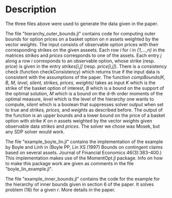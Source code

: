 # Description 

The three files above were used to generate the data given in the paper.

The file "hierarchy_outer_bounds.jl" contains code for computing outer bounds for option prices on a basket option on *n* assets weighted by the vector *weights*. The input consists of observable option prices with their corresponding strikes on the given asseets. Each row *i* for *i* in *{1,...,n}* in the matrices *strikes* and *prices* corresponds to one of the assets. Each entry *j* along a row *i* corresponds to an observable option, whose strike (resp. price) is given in the entry *strikes[i,j]* (resp. *price[i,j]*). There is a consistency check (function checkConsistency) which returns true if the input data is consistent with the assumptions of the paper. The function *compBounds(K, B, M, level, silent, strikes, prices, weights)* takes as input *K* which is the strike of the basket option of interest, *B* which is a bound on the support of the optimal solution, *M* which is a bound on the d-th order moments of the optimal measure, *level* which is the level of the hierarchy one wants to compute, *silent* which is a boolean that suppresses solver output when set to true and *strikes, prices,* and *weights* as described before. The output of the function is an upper bounds and a lower bound on the price of a basket option with strike *K* on *n* assets weighted by the vector *weights* given observable data *strikes* and *prices*. The solver we chose was Mosek, but any SDP solver would work. 

The file "example_boyle_lin.jl" contains the implementation of the example by Boyle and Linh in (Boyle PP, Lin XS (1997) Bounds on contingent claims based on several assets. Journal of Financial Economics 46(3):383–400.) This implementation makes use of the MomentOpt.jl package. Info on how to make this package work are given as comments in the file "boyle_lin_example.jl". 

The file "example_inner_bounds.jl" contains the code for the example for the hierarchy of inner bounds given in section 6 of the paper. It solves problem (16) for a given *r*. More details in the paper. 
